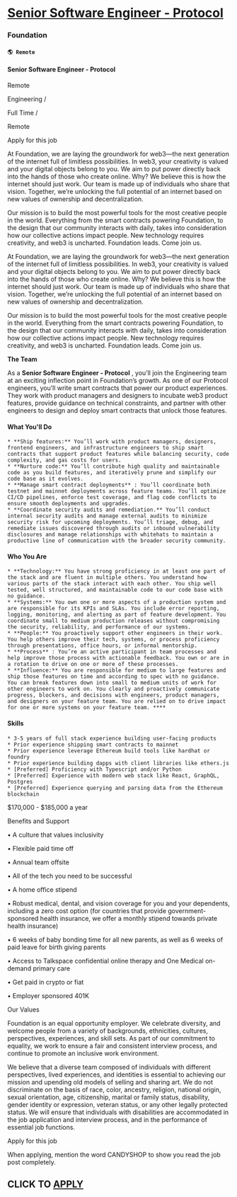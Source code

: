 # [Senior Software Engineer - Protocol](https://www.remotewlb.com/apply/senior-software-engineer-protocol-39728)  
### Foundation  
#### `🌎 Remote`  

#### Senior Software Engineer - Protocol

Remote

Engineering /

Full Time /

Remote

Apply for this job

At Foundation, we are laying the groundwork for web3—the next generation of the internet full of limitless possibilities. In web3, your creativity is valued and your digital objects belong to you. We aim to put power directly back into the hands of those who create online. Why? We believe this is how the internet should just work. Our team is made up of individuals who share that vision. Together, we’re unlocking the full potential of an internet based on new values of ownership and decentralization.

  

Our mission is to build the most powerful tools for the most creative people in the world. Everything from the smart contracts powering Foundation, to the design that our community interacts with daily, takes into consideration how our collective actions impact people. New technology requires creativity, and web3 is uncharted. Foundation leads. Come join us.

  

At Foundation, we are laying the groundwork for web3—the next generation of the internet full of limitless possibilities. In web3, your creativity is valued and your digital objects belong to you. We aim to put power directly back into the hands of those who create online. Why? We believe this is how the internet should just work. Our team is made up of individuals who share that vision. Together, we’re unlocking the full potential of an internet based on new values of ownership and decentralization.

  

Our mission is to build the most powerful tools for the most creative people in the world. Everything from the smart contracts powering Foundation, to the design that our community interacts with daily, takes into consideration how our collective actions impact people. New technology requires creativity, and web3 is uncharted. Foundation leads. Come join us.

  

**The Team**

  

As a **Senior Software Engineer - Protocol** , you’ll join the Engineering team at an exciting inflection point in Foundation’s growth. As one of our Protocol engineers, you’ll write smart contracts that power our product experiences. They work with product managers and designers to incubate web3 product features, provide guidance on technical constraints, and partner with other engineers to design and deploy smart contracts that unlock those features.

#### What You'll Do

    * **Ship features:** You’ll work with product managers, designers, frontend engineers, and infrastructure engineers to ship smart contracts that support product features while balancing security, code complexity, and gas costs for users.
    * **Nurture code:** You’ll contribute high quality and maintainable code as you build features, and iteratively prune and simplify our code base as it evolves.
    * **Manage smart contract deployments** : You’ll coordinate both testnet and mainnet deployments across feature teams. You’ll optimize CI/CD pipelines, enforce test coverage, and flag code conflicts to ensure smooth deployments and upgrades.
    * **Coordinate security audits and remediation.** You’ll conduct internal security audits and manage external audits to minimize security risk for upcoming deployments. You’ll triage, debug, and remediate issues discovered through audits or inbound vulnerability disclosures and manage relationships with whitehats to maintain a productive line of communication with the broader security community.

#### Who You Are

    * **Technology:** You have strong proficiency in at least one part of the stack and are fluent in multiple others. You understand how various parts of the stack interact with each other. You ship well tested, well structured, and maintainable code to our code base with no guidance.
    * **Systems:** You own one or more aspects of a production system and are responsible for its KPIs and SLAs. You include error reporting, logging, monitoring, and alerting as part of feature development. You coordinate small to medium production releases without compromising the security, reliability, and performance of our systems.
    * **People:** You proactively support other engineers in their work. You help others improve their tech, systems, or process proficiency through presentations, office hours, or informal mentorship.
    * **Process** : You’re an active participant in team processes and help improve those process with actionable feedback. You own or are in a rotation to drive on one or more of these processes.
    * **Influence:** You are responsible for medium to large features and ship those features on time and according to spec with no guidance. You can break features down into small to medium units of work for other engineers to work on. You clearly and proactively communicate progress, blockers, and decisions with engineers, product managers, and designers on your feature team. You are relied on to drive impact for one or more systems on your feature team. ****

#### Skills

    * 3-5 years of full stack experience building user-facing products
    * Prior experience shipping smart contracts to mainnet
    * Prior experience leverage Ethereum build tools like hardhat or foundry
    * Prior experience building dapps with client libraries like ethers.js 
    * [Preferred] Proficiency with Typescript and/or Python
    * [Preferred] Experience with modern web stack like React, GraphQL, Postgres
    * [Preferred] Experience querying and parsing data from the Ethereum blockchain

$170,000 - $185,000 a year

Benefits and Support

• A culture that values inclusivity

• Flexible paid time off

• Annual team offsite

• All of the tech you need to be successful

• A home office stipend

• Robust medical, dental, and vision coverage for you and your dependents, including a zero cost option (for countries that provide government-sponsored health insurance, we offer a monthly stipend towards private health insurance)

• 6 weeks of baby bonding time for all new parents, as well as 6 weeks of paid leave for birth giving parents

• Access to Talkspace confidential online therapy and One Medical on-demand primary care

• Get paid in crypto or fiat

• Employer sponsored 401K

  

Our Values

Foundation is an equal opportunity employer. We celebrate diversity, and welcome people from a variety of backgrounds, ethnicities, cultures, perspectives, experiences, and skill sets. As part of our commitment to equality, we work to ensure a fair and consistent interview process, and continue to promote an inclusive work environment.

  

We believe that a diverse team composed of individuals with different perspectives, lived experiences, and identities is essential to achieving our mission and upending old models of selling and sharing art. We do not discriminate on the basis of race, color, ancestry, religion, national origin, sexual orientation, age, citizenship, marital or family status, disability, gender identity or expression, veteran status, or any other legally protected status. We will ensure that individuals with disabilities are accommodated in the job application and interview process, and in the performance of essential job functions.

Apply for this job

When applying, mention the word CANDYSHOP to show you read the job post completely.  
## CLICK TO [APPLY](https://www.remotewlb.com/apply/senior-software-engineer-protocol-39728)

